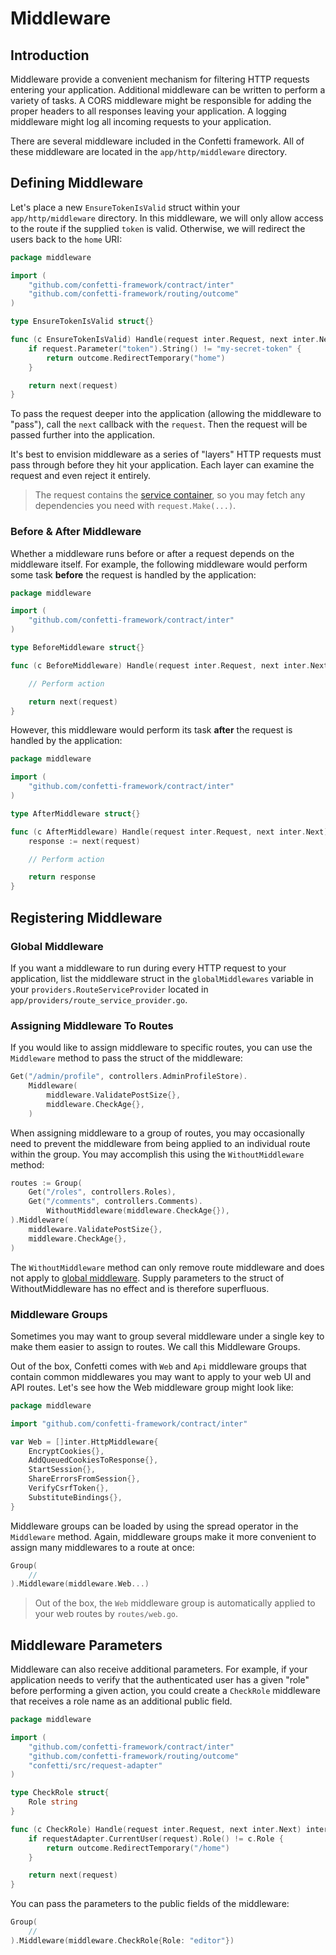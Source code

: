 # Middleware
<ToggleDarkMode/>

## Introduction

Middleware provide a convenient mechanism for filtering HTTP requests entering your application. Additional middleware
can be written to perform a variety of tasks. A CORS middleware might be responsible for adding the proper headers to
all responses leaving your application. A logging middleware might log all incoming requests to your application.

There are several middleware included in the Confetti framework. All of these middleware are located in
the `app/http/middleware` directory.

## Defining Middleware

Let's place a new `EnsureTokenIsValid` struct within your `app/http/middleware` directory. In this middleware, we will only allow access to the route if the supplied `token` is valid. Otherwise, we will redirect the users back to the `home` URI:

``` go
package middleware

import (
    "github.com/confetti-framework/contract/inter"
    "github.com/confetti-framework/routing/outcome"
)

type EnsureTokenIsValid struct{}

func (c EnsureTokenIsValid) Handle(request inter.Request, next inter.Next) inter.Response {
    if request.Parameter("token").String() != "my-secret-token" {
        return outcome.RedirectTemporary("home")
    }

    return next(request)
}
```

To pass the request deeper into the application (allowing the middleware to "pass"), call the `next` callback with the `request`. Then the request will be passed further into the application.

It's best to envision middleware as a series of "layers" HTTP requests must pass through before they hit your application. Each layer can examine the request and even reject it entirely.

> The request contains the [service container](../architecture-concepts/container), so you may fetch any dependencies you need with `request.Make(...)`.

### Before & After Middleware

Whether a middleware runs before or after a request depends on the middleware itself. For example, the following middleware would perform some task **before** the request is handled by the application:

``` go {10-12}
package middleware

import (
    "github.com/confetti-framework/contract/inter"
)

type BeforeMiddleware struct{}

func (c BeforeMiddleware) Handle(request inter.Request, next inter.Next) inter.Response {

    // Perform action

    return next(request)
}
```

However, this middleware would perform its task **after** the request is handled by the application:

``` go {11-13}
package middleware

import (
    "github.com/confetti-framework/contract/inter"
)

type AfterMiddleware struct{}

func (c AfterMiddleware) Handle(request inter.Request, next inter.Next) inter.Response {
    response := next(request)

    // Perform action

    return response
}
```

## Registering Middleware

### Global Middleware

If you want a middleware to run during every HTTP request to your application, list the middleware struct in
the `globalMiddlewares` variable in your `providers.RouteServiceProvider` located
in `app/providers/route_service_provider.go`.

### Assigning Middleware To Routes

If you would like to assign middleware to specific routes, you can use the `Middleware` method to pass the struct of the middleware:

``` go {2-5}
Get("/admin/profile", controllers.AdminProfileStore).
    Middleware(
        middleware.ValidatePostSize{},
        middleware.CheckAge{},
    )
```

When assigning middleware to a group of routes, you may occasionally need to prevent the middleware from being applied to an individual route within the group. You may accomplish this using the `WithoutMiddleware` method:

``` go {4}
routes := Group(
    Get("/roles", controllers.Roles),
    Get("/comments", controllers.Comments).
        WithoutMiddleware(middleware.CheckAge{}),
).Middleware(
    middleware.ValidatePostSize{},
    middleware.CheckAge{},
)
```

The `WithoutMiddleware` method can only remove route middleware and does not apply to [global middleware](#global-middleware). Supply parameters to the struct of WithoutMiddleware has no effect and is therefore superfluous.

### Middleware Groups

Sometimes you may want to group several middleware under a single key to make them easier to assign to routes. We call this Middleware Groups.

Out of the box, Confetti comes with `Web` and `Api` middleware groups that contain common middlewares you may want to apply to your web UI and API routes. Let's see how the Web middleware group might look like:

``` go
package middleware

import "github.com/confetti-framework/contract/inter"

var Web = []inter.HttpMiddleware{
    EncryptCookies{},
    AddQueuedCookiesToResponse{},
    StartSession{},
    ShareErrorsFromSession{},
    VerifyCsrfToken{},
    SubstituteBindings{},
}
```

Middleware groups can be loaded by using the spread operator in the `Middleware` method. Again, middleware groups make it more convenient to assign many middlewares to a route at once:

``` go {3}
Group(
    //
).Middleware(middleware.Web...)
```

> Out of the box, the `Web` middleware group is automatically applied to your web routes by `routes/web.go`.

## Middleware Parameters

Middleware can also receive additional parameters. For example, if your application needs to verify that the authenticated user has a given "role" before performing a given action, you could create a `CheckRole` middleware that receives a role name as an additional public field.

``` go {10,14}
package middleware

import (
    "github.com/confetti-framework/contract/inter"
    "github.com/confetti-framework/routing/outcome"
    "confetti/src/request-adapter"
)

type CheckRole struct{
    Role string
}

func (c CheckRole) Handle(request inter.Request, next inter.Next) inter.Response {
    if requestAdapter.CurrentUser(request).Role() != c.Role {
        return outcome.RedirectTemporary("/home")
    }

    return next(request)
}
```

You can pass the parameters to the public fields of the middleware:

``` go
Group(
    //
).Middleware(middleware.CheckRole{Role: "editor"})
```
